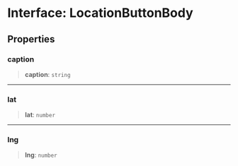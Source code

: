 # Interface: LocationButtonBody

## Properties

### caption

> **caption**: `string`

***

### lat

> **lat**: `number`

***

### lng

> **lng**: `number`

